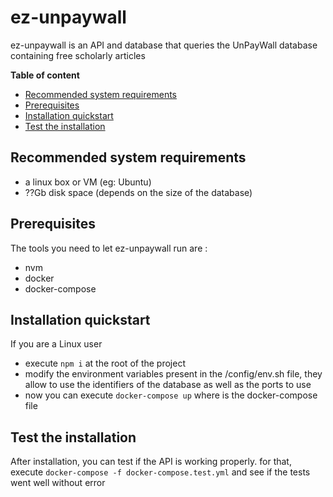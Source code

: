 # ez-unpaywall #

ez-unpaywall is an API and database that queries the UnPayWall database containing free scholarly articles

**Table of content**
- [Recommended system requirements](#recommended-system-requirements)
- [Prerequisites](#prerequisites)
- [Installation quickstart](#installation-quickstart)
- [Test the installation](#test-the-installation)

## Recommended system requirements ##

- a linux box or VM (eg: Ubuntu)
- ??Gb disk space (depends on the size of the database)

## Prerequisites ##

The tools you need to let ez-unpaywall run are :
* nvm
* docker
* docker-compose

## Installation quickstart ##

If you are a Linux user
- execute ```npm i``` at the root of the project
- modify the environment variables present in the /config/env.sh file, they allow to use the identifiers of the database as well as the ports to use
- now you can execute ```docker-compose up``` where is the docker-compose file

## Test the installation ##

After installation, you can test if the API is working properly. for that, execute ```docker-compose -f docker-compose.test.yml``` and see if the tests went well without error